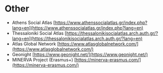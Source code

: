 # Other

- Athens Social Atlas [https://www.athenssocialatlas.gr/index.php?lang=en](https://www.athenssocialatlas.gr/index.php?lang=en)
- Thessaloniki Social Atlas [https://thessalonikisocialatlas.arch.auth.gr/?lang=en](https://thessalonikisocialatlas.arch.auth.gr/?lang=en)
- Atlas Global Network [https://www.atlasglobalnetwork.com/](https://www.atlasglobalnetwork.com/)
- Geonight [https://www.geonight.net/](https://www.geonight.net/)
- MINERVA Project (Erasmus+) [https://minerva-erasmus.com/](https://minerva-erasmus.com/)

